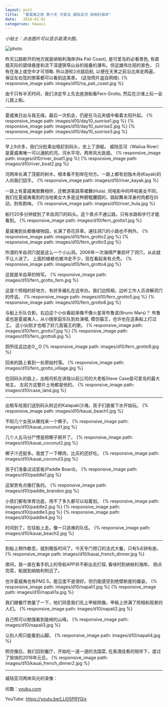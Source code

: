 ```yaml
---
layout: post
title:  "夏威夷之旅 第十天 可爱岛 威陆亚河 纳帕利海岸"
date:   2016-01-01
categories: hawaii 
---
```


*小贴士：点击图片可以显示高清大图。*

![photo]({{site.url}}/images/d9/route_kauai.jpg)

昨天公路断开的地方就是纳帕利海岸(Na Pali Coast), 是可爱岛的必看景色,
有直插天际的碧绿悬崖和流下深邃狭窄山谷的层叠的瀑布。但这雄伟壮观的景色，
只有在海上或空中才可领略. 所以游轮2点就启航, 以便在天黑之前沿北岸走两遍，
保证左右弦的旅客都可以看到这美景。 (这张照片盗自网络).
{% responsive_image path: images/d10/na_pali_coast.jpg %}

由于只有半天时间，我们决定早上先去座游船看Fern Grotto, 然后在沙滩上玩一会儿就上船。

-------------------

夏威夷日出与我无缘。最后一次机会，仍是在乌云夹缝中看着太阳升起。
{% responsive_image path: images/d10/day10_sunrise1.jpg %}
{% responsive_image path: images/d10/day10_sunrise2.jpg %}
{% responsive_image path: images/d10/day10_sunrise3.jpg %}

--------------------

早上9点多，我们分批乘出租赶到码头，坐上了游艇。
威陆亚河（Wailua River）是夏威夷唯一可以通航的河。河水平坦，两岸风光迤逦。
{% responsive_image path: images/d10/river_boat1.jpg %}
{% responsive_image path: images/d10/river_boat2.jpg %}

河两岸长满了茂密的树木，根本看不到岸在何方。一路上都有划独木舟(Kayak)的人向我们招手。
{% responsive_image path: images/d10/river_kayak.jpg %}

一路上有夏威夷歌舞相伴，还教游客跳草裙舞(Hula). 同电影中的呼啦美女不同，
我们在夏威夷看到的当地美女大多是这种膀粗腰圆的，跳起舞来浑身的肉都在抖动，别有韵味。
{% responsive_image path: images/d10/river_hula.jpg %}

船行20多分钟就到了羊齿洞穴的码头。这个景点不通公路，只有水路和步行才能看到。
{% responsive_image path: images/d10/fern_grotto1.jpg %}

夏威夷到处都像植物园，长满了奇花异草。通往洞穴的小路也不例外。
{% responsive_image path: images/d10/fern_grotto2.jpg %}
{% responsive_image path: images/d10/fern_grotto3.jpg %}

所谓的羊齿洞穴就是这么一个小山洞。2006年一次海啸严重损坏了洞穴，从此就不让人进了。
上面的植被也被冲走不少，现在看起来有点秃。
{% responsive_image path: images/d10/fern_grotto4.jpg %}

这就是羊齿草的特写。
{% responsive_image path: images/d10/fern_grotto_fern.jpg %}

这是个照相的好地方，有好多婚礼在这举办。我们边照相，边听工作人员讲解洞穴的传说。
{% responsive_image path: images/d10/fern_grotto5.jpg %}
{% responsive_image path: images/d10/fern_grotto6.jpg %}

与船上乐队合影。右边这个小伙看起来像不像火星哥布鲁诺(Bruno Mars)？
布鲁诺也是夏威夷人，从小随家庭乐队到处演唱, 模仿猫王，也许也在这条船上打过工。
这小伙刚才也唱了好几首猫王的歌。
{% responsive_image path: images/d10/fern_grotto7.jpg %}
{% responsive_image path: images/d10/fern_grotto8.jpg %}

厕所往这边走ʘ‿ʘ
{% responsive_image path: images/d10/fern_grotto9.jpg %}

回来的路上看到一处原始村落。
{% responsive_image path: images/d10/fern_grotto_village.jpg %}

在回码头的路上，出租司机在讲我以前公司的大老板Steve Case是可爱岛的最大地主，
左前方这整片土地都是他的。
{% responsive_image path: images/d10/case_land.jpg %}

------------------------

出租车给我们送到码头附近的Kalapaki沙滩。孩子们直接下水开始玩。
{% responsive_image path: images/d10/kauai_beach1.jpg %}

不知几个女孩从哪找来一个椰子。
{% responsive_image path: images/d10/kauai_coconut1.jpg %}

几个人五马分尸愣是把椰子掰开了。
{% responsive_image path: images/d10/kauai_coconut2.jpg %}

椰子汁还挺多。我尝了一下椰肉，比买的还好吃。
{% responsive_image path: images/d10/kauai_coconut3.jpg %}

孩子们准备试试浆板(Paddle Board)。
{% responsive_image path: images/d10/paddle1.jpg %}

这架势有点像打鱼的。
{% responsive_image path: images/d10/paddle_brandon.jpg %}

小孩们都有体育功底，用不了多久都可以站着划。
{% responsive_image path: images/d10/paddle2.jpg %}
{% responsive_image path: images/d10/paddle3.jpg %}
{% responsive_image path: images/d10/paddle4.jpg %}

时间到了，在往船上走。像一只逃难的队伍。
{% responsive_image path: images/d10/kauai_beach2.jpg %}

----------------

到船上稍作歇息，就到晚饭时间了。今天专门预订的法式大餐，只有5点钟有座。
{% responsive_image path: images/d10/kauai_french_dinner.jpg %}

席间，我一直在看手机上的导航APP并不断出去打探, 看啥时到纳帕利海岸。
刚点完菜，船就到纳帕利附近了。

也许夏威夷也有PM2.5，能见度不是很好。但仍能感受到绝壁断崖的雄姿。
{% responsive_image path: images/d10/napali1.jpg %}
{% responsive_image path: images/d10/napali1a.jpg %}

我们跟餐厅商量了一下，他们同意我们先上甲板照像。甲板上挤满了照相和观景的人们。
{% responsive_image path: images/d10/napali2.jpg %}

自己照可以勉强看到陡峭的山峰。
{% responsive_image path: images/d10/napali3.jpg %}

让别人照只能看到山脚。
{% responsive_image path: images/d10/napali4.jpg %}

照完像后，我们回到餐厅，开始吃一道一道的法国菜, 在美酒佳肴的陪伴下，度过了愉快的2016年元旦。
{% responsive_image path: images/d10/kauai_french_dinner2.jpg %}

--------------------

威陆亚河两岸风光的录像：

优酷：[youku.com](http://v.youku.com/v_show/id_XMTQ0MTU1MjMyMA==.html)

YouTube: <https://youtu.be/LLl05PRYQjs>

